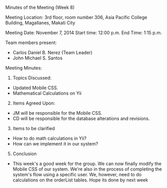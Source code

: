 Minutes of the Meeting (Week 8)

Meeting Location: 3rd floor, room number 306, Asia Pacific College Building, Magallanes, Makati City

Meeting Date: November 7, 2014 Start time: 12:00 p.m. End Time: 1:15 p.m.

Team members present:

- Carlos Daniel B. Nerez (Team Leader)
- John Michael S. Santos

Meeting Minutes:

1. Topics Discussed:

- Updated Mobile CSS.
- Mathematical Calculations on Yii

2. Items Agreed Upon:

- JM will be responsible for the Mobile CSS.
- CD will be responsible for the database alterations and revisions.

3. Items to be clarified

- How to do math calculations in Yii?
- How can we implement it in our system?

5. Conclusion

- This week's a good week for the group. We can now finally modify the Mobile CSS of our system. We're also in the process of completing the system's flow using a specific user. We, however, need to do calculations on the orderList tables. Hope its done by next week